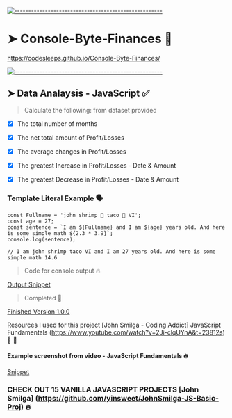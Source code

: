 <!-- ⚠️ This README has been generated from the file(s) "blueprint.md" ⚠️-->
[![-----------------------------------------------------](https://raw.githubusercontent.com/andreasbm/readme/master/assets/lines/colored.png)](#console-byte-finances-)

# ➤ Console-Byte-Finances 🎯

https://codesleeps.github.io/Console-Byte-Finances/


[![-----------------------------------------------------](https://raw.githubusercontent.com/andreasbm/readme/master/assets/lines/colored.png)](#data-analaysis---javascript-)

## ➤ Data Analaysis - JavaScript ✅

> Calculate the following: from dataset provided
- [x] The total number of months 
- [x] The net total amount of Profit/Losses 
- [x] The average changes in Profit/Losses 
- [x] The greatest Increase in Profit/Losses - Date & Amount
- [x] The greatest Decrease in Profit/Losses - Date & Amount



### Template Literal Example 🗣️
    
```
const Fullname = 'john shrimp 🍤 taco 🌮 VI'; 
const age = 27;
const sentence = `I am ${Fullname} and I am ${age} years old. And here is some simple math ${2.3 * 3.9}`;
console.log(sentence);

// I am john shrimp taco VI and I am 27 years old. And here is some simple math 14.6 
```


> Code for console output 🔥
> 
[Output Snippet](https://user-images.githubusercontent.com/125808990/224524278-caede286-05a1-4d55-844c-9421b553dc83.png)

> Completed 🦾
> 
[Finished Version 1.0.0](https://user-images.githubusercontent.com/125808990/224524409-cc6ea40f-ac35-4626-ba50-424fd94cc415.png)


Resources I used for this project [John Smilga - Coding Addict] JavaScript Fundamentals (https://www.youtube.com/watch?v=2Ji-clqUYnA&t=23812s)  👀 🎯

#### Example screenshot from video - JavaScript Fundamentals 🔥

[Snippet](https://user-images.githubusercontent.com/125808990/224526804-3b9103ef-d3b4-4cc5-934e-a8bfe4738c64.png)

### CHECK OUT 15 VANILLA JAVASCRIPT PROJECTS [John Smilga] (https://github.com/yinsweet/JohnSmilga-JS-Basic-Proj) 🔥
